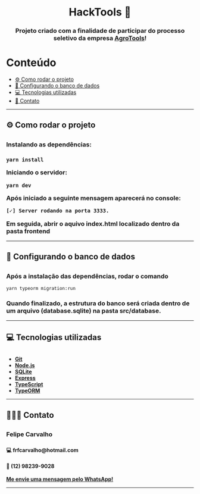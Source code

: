 <h1 align="center">HackTools 📝</h1>

<h3 align="center">
  Projeto criado com a finalidade de participar do processo seletivo da 
  empresa <a href="www.agrotools.com.br">AgroTools</a>!
</h3>

<h1>Conteúdo</h1>
<ul>
<li><a href="#como-rodar">⚙️ Como rodar o projeto</a></li>
<li><a href="#banco-dados">📀 Configurando o banco de dados</a></li>
<li><a href="#tecnologias">💻 Tecnologias utilizadas</a></li>
<li><a href="#contato">📱 Contato</a></li>
</ul>
<hr>

<h2 id="como-rodar">⚙️ Como rodar o projeto<h2>
<h3> Instalando as dependências:<h3>

```
yarn install
```

Iniciando o servidor:

```
yarn dev
```
Após iniciado a seguinte mensagem aparecerá no console:
```
[✓] Server rodando na porta 3333.
```

Em seguida, abrir o aquivo <b>index.html</b> localizado dentro da pasta <b>frontend</b>


<hr>
<h2 id="banco-dados">📀 Configurando o banco de dados<h2>
<h3>Após a instalação das dependências, rodar o comando</h3>

```
yarn typeorm migration:run
```
<h3>Quando finalizado, a estrutura do banco será criada dentro de um arquivo (database.sqlite) na pasta <b>src/database.</h3>

<hr>
<h2 id="tecnologias">💻 Tecnologias utilizadas<h2>

## 
- [Git](https://git-scm.com)
- [Node.js](https://nodejs.org/en/)
- [SQLite](https://sqlite.org)
- [Express](https://expressjs.com/pt-br)
- [TypeScript](https://www.typescriptlang.org/)
- [TypeORM](https://typeorm.io/)

<hr>
<h2 id="contato">👨🏻‍💻 Contato<h2>
<h3>Felipe Carvalho<h3>
<h4>💻 frfcarvalho@hotmail.com</h4>
<h4>📱 (12) 98239-9028 
<a href="https://api.whatsapp.com/send?phone=5512982399028"></h3>
Me envie uma mensagem pelo WhatsApp!
</a></h4>

<hr>


